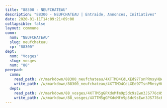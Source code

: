 ```yaml
---
title: "88300 - NEUFCHATEAU"
description: "88300 - NEUFCHATEAU | Entraide, Annonces, Initiatives"
date: 2020-01-11T14:09:21+09:00
collapsible: false
layout: commune
comm:
  nom: "NEUFCHATEAU"
  slug: neufchateau
  cp: "88300"
dept:
  nom: "Vosges"
  slug: vosges
  num: "88"
peerpad:
  comm:
    read_path: /r/markdown/88300_neufchateau/4XTTMD4CdLXEd97TsnPRnsyHQex2JDKtRT3LavSV4BguLDypX
    write_path: /w/markdown/88300_neufchateau/4XTTMD4CdLXEd97TsnPRnsyHQex2JDKtRT3LavSV4BguLDypX-K3TgTdG3rSEmLzdrXWXysMPG5JUtGQhoAtkuWqjiZiTS78UVp2xUiTzDY1xHbVGBAkmxf7fJvFz5to5xJMqRUR2ZrPRUcJHbQgC1Ez8kZqGbW3SmQYoWTxTzFTsg3qCvEoYXZ9Rd
  dept:
    read_path: /r/markdown/88_vosges/4XTTM5gGPXdoMfm9p5dc9sEwn3JS776cHSw64JYpD4AKnKgyh
    write_path: /w/markdown/88_vosges/4XTTM5gGPXdoMfm9p5dc9sEwn3JS776cHSw64JYpD4AKnKgyh-K3TgUjEFywcTUHQwfrd2vcZqhoXLakdoQGFv4iriv1FKkvQkBsudnBxafkQDfPcxTDRHN5T6bYyganuvcakuKenYoB5mPLKqUBjNMwpn75GQVixUmzXGkneDufRSqDthC8iyXi1Z
---
```


